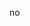 no
<!---
Andrewthecoolgay/Andrewthecoolgay is a ✨ special ✨ repository because its `README.md` (this file) appears on your GitHub profile.
You can click the Preview link to take a look at your changes.
--->

